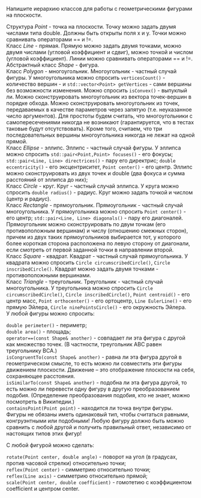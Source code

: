 Напишите иерархию классов для работы с геометрическими фигурами на плоскости.

Структура *Point* - точка на плоскости. Точку можно задать двумя числами типа double. Должны быть открыты поля x и y. Точки можно сравнивать операторами == и !=.<br>
Класс *Line* - прямая. Прямую можно задать двумя точками, можно двумя числами (угловой коэффициент и сдвиг), можно точкой и числом (угловой коэффициент). Линии можно сравнивать операторами == и !=.<br>
Абстрактный класс *Shape* - фигура.<br>
Класс *Polygon* - многоугольник. Многоугольник - частный случай фигуры. У многоугольника можно спросить `verticesCount()` - количество вершин - и `std::vector<Point> getVertices` - сами вершины без возможности изменения. Можно спросить `isConvex()` - выпуклый ли. Можно сконструировать многоугольник из вектора точек-вершин в порядке обхода. Можно сконструировать многоугольник из точек, передаваемых в качестве параметров через запятую (т.е. неуказанное число аргументов). Для простоты будем считать, что многоугольники с самопересечениями никогда не возникают (гарантируется, что в тестах таковые будут отсутствовать). Кроме того, считаем, что три последовательных вершины многоугольника никогда не лежат на одной прямой.<br>
Класс *Ellipse* - эллипс. Эллипс - частный случай фигуры. У эллипса можно спросить `std::pair<Point,Point> focuses()` - его фокусы; `std::pair<Line, Line> directrices()` - пару его директрис; `double eccentricity()` - его эксцентриситет, `Point center()` - его центр. Эллипс можно сконструировать из двух точек и double (два фокуса и сумма расстояний от эллипса до них);<br>
Класс *Circle* - круг. Круг - частный случай эллипса. У круга можно спросить `double radius()` - радиус. Круг можно задать точкой и числом (центр и радиус).<br>
Класс *Rectangle* - прямоугольник. Прямоугольник - частный случай многоугольника. У прямоугольника можно спросить `Point center()` - его центр; `std::pair<Line, Line> diagonals()` - пару его диагоналей. Прямоугольник можно сконструировать по двум точкам (его противоположным вершинам) и числу (отношению смежных сторон), причем из двух таких прямоугольников выбирается тот, у которого более короткая сторона расположена по левую сторону от диагонали, если смотреть от первой заданной точки в направлении второй.<br>
Класс *Square* - квадрат. Квадрат - частный случай прямоугольника. У квадрата можно спросить `Circle circumscribedCircle()`, `Circle inscribedCircle()`. Квадрат можно задать двумя точками - противоположными вершинами.<br>
Класс *Triangle* - треугольник. Треугольник - частный случай многоугольника. У треугольника можно спросить `Circle circumscribedCircle()`, `Circle inscribedCircle()`, `Point centroid()` - его центр масс, `Point orthocenter()` - его ортоцентр, `Line EulerLine()` - его прямую Эйлера, `Circle ninePointsCircle()` - его окружность Эйлера.<br>
У любой фигуры можно спросить:

`double perimeter()` - периметр;<br>
`double area()` - площадь;<br>
`operator==(const Shape& another)` - совпадает ли эта фигура с другой как множество точек. (В частности, треугольник ABC равен треугольнику BCA.)<br>
`isCongruentTo(const Shape& another)` - равна ли эта фигура другой в геометрическом смысле, то есть можно ли совместить эти фигуры движением плоскости. Движение – это отображение плоскости на себя, сохраняющее расстояния.<br>
`isSimilarTo(const Shape& another)` - подобна ли эта фигура другой, то есть можно ли перевести одну фигуру в другую преобразованием подобия. (Определение преобразования подобия, кто не знает, можно посмотреть в Википедии.)<br>
`containsPoint(Point point)` - находится ли точка внутри фигуры.<br>
Фигуры не обязаны иметь одинаковый тип, чтобы считаться равными, конгруэнтными или подобными! Любую фигуру должно быть можно сравнить с любой другой и получить правильный ответ, независимо от настоящих типов этих фигур!<br>

С любой фигурой можно сделать:

`rotate(Point center, double angle)` - поворот на угол (в градусах, против часовой стрелки) относительно точки;<br>
`reflex(Point center)` - симметрию относительно точки;<br>
`reflex(Line axis)` - симметрию относительно прямой;<br>
`scale(Point center, double coefficient)` - гомотетию с коэффициентом coefficient и центром center.<br>

